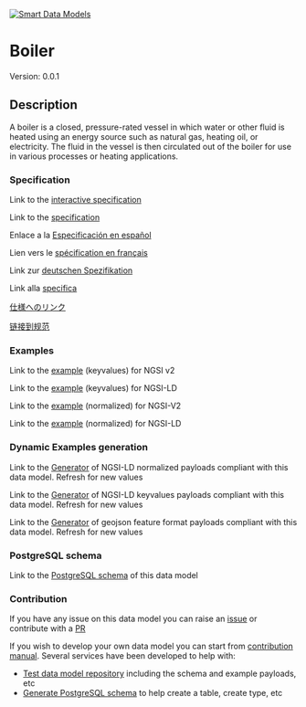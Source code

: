 [![Smart Data Models](https://smartdatamodels.org/wp-content/uploads/2022/01/SmartDataModels_logo.png "Logo")](https://smartdatamodels.org)
# Boiler
Version: 0.0.1

## Description 

A boiler is a closed, pressure-rated vessel in which water or other fluid is heated using an energy source such as natural gas, heating oil, or electricity. The fluid in the vessel is then circulated out of the boiler for use in various processes or heating applications.
### Specification

Link to the [interactive specification](https://swagger.lab.fiware.org/?url=https://smart-data-models.github.io/dataModel.S4BLDG/Boiler/swagger.yaml)

Link to the [specification](https://github.com/smart-data-models/dataModel.S4BLDG/blob/master/Boiler/doc/spec.md)

Enlace a la [Especificación en español](https://github.com/smart-data-models/dataModel.S4BLDG/blob/master/Boiler/doc/spec_ES.md)

Lien vers le [spécification en français](https://github.com/smart-data-models/dataModel.S4BLDG/blob/master/Boiler/doc/spec_FR.md)

Link zur [deutschen Spezifikation](https://github.com/smart-data-models/dataModel.S4BLDG/blob/master/Boiler/doc/spec_DE.md)

Link alla [specifica](https://github.com/smart-data-models/dataModel.S4BLDG/blob/master/Boiler/doc/spec_IT.md)

[仕様へのリンク](https://github.com/smart-data-models/dataModel.S4BLDG/blob/master/Boiler/doc/spec_JA.md)

[链接到规范](https://github.com/smart-data-models/dataModel.S4BLDG/blob/master/Boiler/doc/spec_ZH.md)
### Examples

Link to the [example](https://smart-data-models.github.io/dataModel.S4BLDG/Boiler/examples/example.json) (keyvalues) for NGSI v2

Link to the [example](https://smart-data-models.github.io/dataModel.S4BLDG/Boiler/examples/example.jsonld) (keyvalues) for NGSI-LD

Link to the [example](https://smart-data-models.github.io/dataModel.S4BLDG/Boiler/examples/example-normalized.json) (normalized) for NGSI-V2

Link to the [example](https://smart-data-models.github.io/dataModel.S4BLDG/Boiler/examples/example-normalized.jsonld) (normalized) for NGSI-LD
### Dynamic Examples generation

Link to the [Generator](https://smartdatamodels.org/extra/ngsi-ld_generator.php?schemaUrl=https://raw.githubusercontent.com/smart-data-models/dataModel.S4BLDG/master/Boiler/schema.json&email=info@smartdatamodels.org) of NGSI-LD normalized payloads compliant with this data model. Refresh for new values

Link to the [Generator](https://smartdatamodels.org/extra/ngsi-ld_generator_keyvalues.php?schemaUrl=https://raw.githubusercontent.com/smart-data-models/dataModel.S4BLDG/master/Boiler/schema.json&email=info@smartdatamodels.org) of NGSI-LD keyvalues payloads compliant with this data model. Refresh for new values

Link to the [Generator](https://smartdatamodels.org/extra/geojson_features_generator.php?schemaUrl=https://raw.githubusercontent.com/smart-data-models/dataModel.S4BLDG/master/Boiler/schema.json&email=info@smartdatamodels.org) of geojson feature format payloads compliant with this data model. Refresh for new values
### PostgreSQL schema

Link to the [PostgreSQL schema](https://github.com/smart-data-models/dataModel.S4BLDG/blob/master/Boiler/schema.sql) of this data model
### Contribution

 If you have any issue on this data model you can raise an [issue](https://github.com/smart-data-models/dataModel.S4BLDG/issues)  or contribute with a [PR](https://github.com/smart-data-models/dataModel.S4BLDG/pulls)

 If you wish to develop your own data model you can start from [contribution manual](https://bit.ly/contribution_manual). Several services have been developed to help with: 
 - [Test data model repository](https://smartdatamodels.org/index.php/data-models-contribution-api/) including the schema and example payloads, etc
 - [Generate PostgreSQL schema](https://smartdatamodels.org/index.php/sql-service/) to help create a table, create type, etc